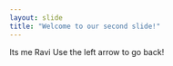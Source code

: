 ```yaml
---
layout: slide
title: "Welcome to our second slide!"
---
```

Its me Ravi
Use the left arrow to go back!
